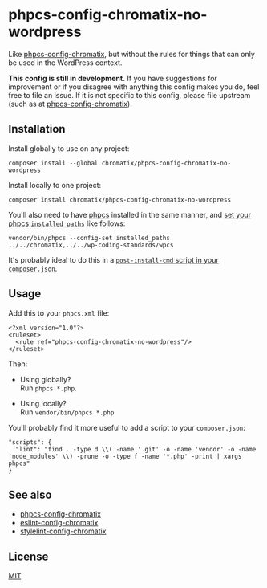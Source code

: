 # phpcs-config-chromatix-no-wordpress

Like [phpcs-config-chromatix](https://github.com/ChromatixAU/phpcs-config-chromatix), but without the rules for things that can only be used in the WordPress context.

**This config is still in development.** If you have suggestions for improvement or if you disagree with anything this config makes you do, feel free to file an issue. If it is not specific to this config, please file upstream (such as at [phpcs-config-chromatix](https://github.com/ChromatixAU/phpcs-config-chromatix)).

## Installation

Install globally to use on any project:

    composer install --global chromatix/phpcs-config-chromatix-no-wordpress

Install locally to one project:

    composer install chromatix/phpcs-config-chromatix-no-wordpress

You'll also need to have [phpcs](https://www.squizlabs.com/php-codesniffer) installed in the same manner, and [set your phpcs `installed_paths`](https://github.com/squizlabs/PHP_CodeSniffer/wiki/Configuration-Options#setting-the-installed-standard-paths) like follows:

    vendor/bin/phpcs --config-set installed_paths ../../chromatix,../../wp-coding-standards/wpcs

It's probably ideal to do this in a [`post-install-cmd` script in your `composer.json`](https://getcomposer.org/doc/articles/scripts.md).

## Usage

Add this to your `phpcs.xml` file:

    <?xml version="1.0"?>
    <ruleset>
      <rule ref="phpcs-config-chromatix-no-wordpress"/>
    </ruleset>

Then:

* Using globally?  
  Run `phpcs *.php`.

* Using locally?  
  Run `vendor/bin/phpcs *.php`

You'll probably find it more useful to add a script to your `composer.json`:

    "scripts": {
      "lint": "find . -type d \\( -name '.git' -o -name 'vendor' -o -name 'node_modules' \\) -prune -o -type f -name '*.php' -print | xargs phpcs"
    }

## See also

* [phpcs-config-chromatix](https://github.com/ChromatixAU/phpcs-config-chromatix)
* [eslint-config-chromatix](https://github.com/ChromatixAU/eslint-config-chromatix)
* [stylelint-config-chromatix](https://github.com/ChromatixAU/stylelint-config-chromatix)

## License

[MIT](LICENSE).

